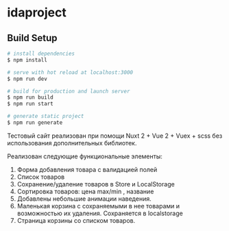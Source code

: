 # idaproject

## Build Setup

```bash
# install dependencies
$ npm install

# serve with hot reload at localhost:3000
$ npm run dev

# build for production and launch server
$ npm run build
$ npm run start

# generate static project
$ npm run generate
```


Тестовый сайт реализован при помощи Nuxt 2 + Vue 2 + Vuex + scss без использования дополнительных библиотек.

Реализован следующие функциональные элементы:
1) Форма добавления товара с валидацией полей
2) Список товаров
3) Сохранение/удаление товаров в Store и LocalStorage
4) Сортировка товаров: цена max/min , название
5) Добавлены небольшие анимации наведения.
6) Маленькая корзина с сохраняемыми в нее товарами и возможностью их удаления. Сохраняется в localstorage
7) Страница корзины со списком товаров. 


